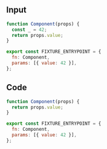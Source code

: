 
## Input

```javascript
function Component(props) {
  const _ = 42;
  return props.value;
}

export const FIXTURE_ENTRYPOINT = {
  fn: Component,
  params: [{ value: 42 }],
};

```

## Code

```javascript
function Component(props) {
  return props.value;
}

export const FIXTURE_ENTRYPOINT = {
  fn: Component,
  params: [{ value: 42 }],
};

```
      